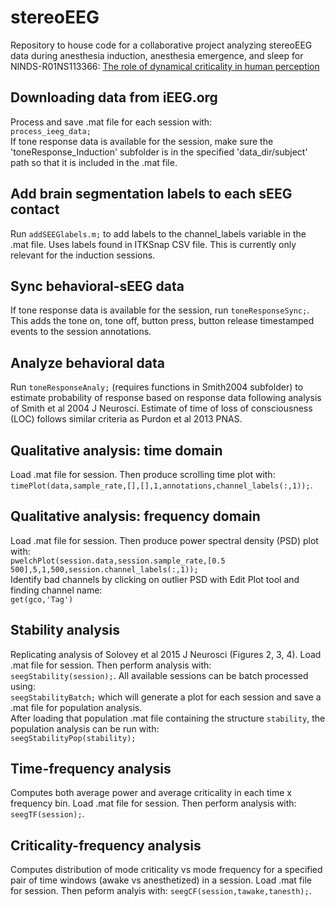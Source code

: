 # stereoEEG
Repository to house code for a collaborative project analyzing stereoEEG data during anesthesia induction, anesthesia emergence, and sleep for NINDS-R01NS113366: [The role of dynamical criticality in human perception](https://reporter.nih.gov/project-details/9969278)

## Downloading data from iEEG.org
Process and save .mat file for each session with:  
`process_ieeg_data;`  
If tone response data is available for the session, make sure the 'toneResponse_Induction' subfolder is in the specified 'data_dir/subject' path so that it is included in the .mat file.

## Add brain segmentation labels to each sEEG contact
Run `addSEEGlabels.m;` to add labels to the channel_labels variable in the .mat file. Uses labels found in ITKSnap CSV file. This is currently only relevant for the induction sessions.

## Sync behavioral-sEEG data
If tone response data is available for the session, run `toneResponseSync;`. 
This adds the tone on, tone off, button press, button release timestamped events to the session annotations. 

## Analyze behavioral data
Run `toneResponseAnaly;` (requires functions in Smith2004 subfolder) to estimate probability of response based on response data following analysis of Smith et al 2004 J Neurosci. Estimate of time of loss of consciousness (LOC) follows similar criteria as Purdon et al 2013 PNAS.

## Qualitative analysis: time domain
Load .mat file for session. Then produce scrolling time plot with:  
`timePlot(data,sample_rate,[],[],1,annotations,channel_labels(:,1));`. 

## Qualitative analysis: frequency domain
Load .mat file for session. Then produce power spectral density (PSD) plot with:  
`pwelchPlot(session.data,session.sample_rate,[0.5 500],5,1,500,session.channel_labels(:,1));`  
Identify bad channels by clicking on outlier PSD with Edit Plot tool and finding channel name:  
`get(gco,'Tag')`

## Stability analysis 
Replicating analysis of Solovey et al 2015 J Neurosci (Figures 2, 3, 4).
Load .mat file for session. Then perform analysis with:  
`seegStability(session);`.
All available sessions can be batch processed using:  
`seegStabilityBatch;` which will generate a plot for each session and save a .mat file for population analysis.  
After loading that population .mat file containing the structure `stability`, the population analysis can be run with:  
`seegStabilityPop(stability);`

## Time-frequency analysis
Computes both average power and average criticality in each time x frequency bin. 
Load .mat file for session. Then perform analysis with:  
`seegTF(session);`.

## Criticality-frequency analysis
Computes distribution of mode criticality vs mode frequency for a specified pair of time windows (awake vs anesthetized) in a session. 
Load .mat file for session. Then peform analyis with:
`seegCF(session,tawake,tanesth);`.
